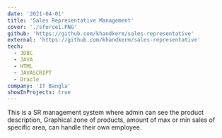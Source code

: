 ```yaml
---
date: '2021-04-01'
title: 'Sales Representative Management'
cover: './sforce1.PNG'
github: 'https://github.com/khandkerm/sales-representative'
external: 'https://github.com/khandkerm/sales-representative'
tech:
  - JDBC
  - JAVA
  - HTML
  - JAVASCRIPT
  - Oracle
company: 'IT Bangla'
showInProjects: true
---
```


This is a SR management system where admin can see the product description, Graphical zone of products, amount of max or min sales of specific area, can handle their own employee.
